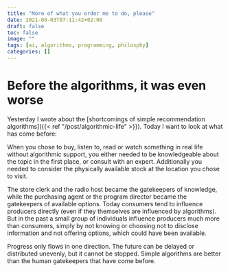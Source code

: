 ```yaml
---
title: "More of what you order me to do, please"
date: 2021-08-03T07:11:42+02:00
draft: false
toc: false
image: ""
tags: [ai, algorithms, programming, philosphy]
categories: []
---
```


# Before the algorithms, it was even worse
<!--more-->
Yesterday I wrote about the [shortcomings of simple recommendation algorithms]({{< ref "/post/algorithmic-life" >}}). Today I want to look at what has come before:

When you chose to buy, listen to, read or watch something in real life without algorithmic support, you either needed to be knowledgeable about the topic in the first place, or consult with an expert. Additionally you needed to consider the physically available stock at the location you chose to visit.

The store clerk and the radio host became the gatekeepers of knowledge, while the purchasing agent or the program director became the gatekeepers of available options. Today consumers tend to influence producers directly (even if they themselves are influenced by algorithms). But in the past a small group of individuals influence producers much more than consumers, simply by not knowing or choosing not to disclose information and not offering options, which could have been available.

Progress only flows in one direction. The future can be delayed or distributed unevenly, but it cannot be stopped. Simple algorithms are better than the human gatekeepers that have come before.
